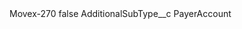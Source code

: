 <?xml version="1.0" encoding="UTF-8"?>
<CustomMetadata xmlns="http://soap.sforce.com/2006/04/metadata" xmlns:xsi="http://www.w3.org/2001/XMLSchema-instance" xmlns:xsd="http://www.w3.org/2001/XMLSchema">
    <label>Movex-270</label>
    <protected>false</protected>
    <values>
        <field>AdditionalSubType__c</field>
        <value xsi:type="xsd:string">PayerAccount</value>
    </values>
</CustomMetadata>
